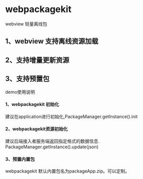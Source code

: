 # webpackagekit
webview 轻量离线包 
## 1、webview 支持离线资源加载
## 2、支持增量更新资源
## 3、支持预置包

demo使用说明
#### 1、webpackagekit 初始化
建议在application进行初始化,PackageManager.getInstance().init
#### 2、webpackagekit资源初始化
建议后端接入者服务端返回指定格式的数据信息.
PackageManager.getInstance().update(json)
#### 3、预置内置包
webpackagekit 默认内置包名为packageApp.zip。可以定制。


